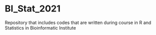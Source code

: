 # BI_Stat_2021
Repository that includes codes that are written during course in R and Statistics in Bioinformatic Institute

